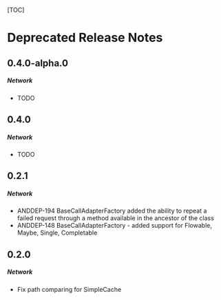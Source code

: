 [TOC]
# Deprecated Release Notes
## 0.4.0-alpha.0
##### Network
* TODO
## 0.4.0
##### Network
* TODO
## 0.2.1
##### Network
* ANDDEP-194 BaseCallAdapterFactory added the ability to repeat a failed request through a method available in the ancestor of the class
* ANDDEP-148 BaseCallAdapterFactory - added support for Flowable, Maybe, Single, Completable
## 0.2.0
##### Network
* Fix path comparing for SimpleCache
